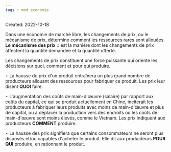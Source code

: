```yaml
---
tags : mod economie
---
```

Created: 2022-10-18 

Dans une économie de marché libre, les changements de prix, ou le mécanisme de prix, détermine comment les ressources rares sont allouées. 
**Le mécanisme des prix** :: est la manière dont les changements de prix affectent la quantité demandée et la quantité offerte.  
<!--SR:!2022-10-19,1,230-->

Les changements de prix constituent une force puissante qui oriente les décisions sur quoi, comment et pour qui produire. 

$\star$ La hausse du prix d'un produit entraînera un plus grand nombre de producteurs allouant des ressources pour fabriquer ce produit. Les prix leur disent **QUOI** faire. 

$\star$ L'augmentation des coûts de main-d'œuvre (salaire) par rapport aux coûts du capital, ce qui se produit actuellement en Chine, inciterait les producteurs à fabriquer leurs produits avec moins de main-d'œuvre et plus de capital, ou à déplacer la production vers des endroits où les coûts de main-d'œuvre sont moins élevés, comme le Vietnam. Les prix indiquent aux producteurs **COMMENT** produire.

$\star$ La hausse des prix signifiera que certains consommateurs ne seront plus disposés et/ou capables d'acheter le produit. Elle dit aux producteurs **POUR QUI** produire, en rationnant le produit.